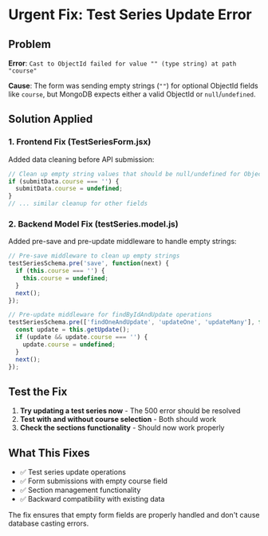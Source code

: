 # Urgent Fix: Test Series Update Error

## Problem
**Error**: `Cast to ObjectId failed for value "" (type string) at path "course"`

**Cause**: The form was sending empty strings (`""`) for optional ObjectId fields like `course`, but MongoDB expects either a valid ObjectId or `null`/`undefined`.

## Solution Applied

### 1. Frontend Fix (TestSeriesForm.jsx)
Added data cleaning before API submission:

```javascript
// Clean up empty string values that should be null/undefined for ObjectId fields
if (submitData.course === '') {
  submitData.course = undefined;
}
// ... similar cleanup for other fields
```

### 2. Backend Model Fix (testSeries.model.js)
Added pre-save and pre-update middleware to handle empty strings:

```javascript
// Pre-save middleware to clean up empty strings
testSeriesSchema.pre('save', function(next) {
  if (this.course === '') {
    this.course = undefined;
  }
  next();
});

// Pre-update middleware for findByIdAndUpdate operations
testSeriesSchema.pre(['findOneAndUpdate', 'updateOne', 'updateMany'], function(next) {
  const update = this.getUpdate();
  if (update && update.course === '') {
    update.course = undefined;
  }
  next();
});
```

## Test the Fix

1. **Try updating a test series now** - The 500 error should be resolved
2. **Test with and without course selection** - Both should work
3. **Check the sections functionality** - Should now work properly

## What This Fixes

- ✅ Test series update operations
- ✅ Form submissions with empty course field
- ✅ Section management functionality
- ✅ Backward compatibility with existing data

The fix ensures that empty form fields are properly handled and don't cause database casting errors.